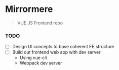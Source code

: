 # Mirrormere
  > VUE.JS Frontend repo

  ### TODO
  - [ ] Design UI concepts to base coherent FE structure
  - [ ] Build out frontend web app with dev server
    + Using vue-cli
    + Webpack dev server
    
